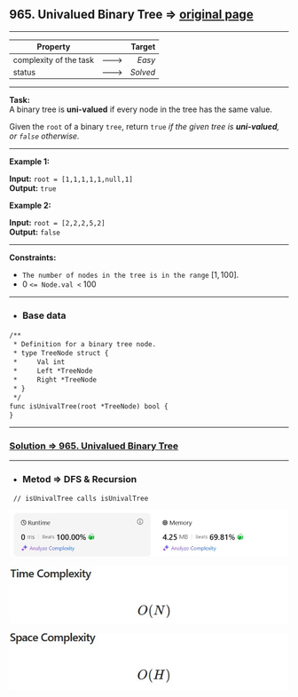 ## 965. Univalued Binary Tree => [original page](https://leetcode.com/problems/univalued-binary-tree/description/ "https://leetcode.com/problems/univalued-binary-tree/description/")

---
| Property               |      |   Target |              
|------------------------|:----:|---------:|
| complexity of the task | ---> |   _Easy_ |
| status                 | ---> | _Solved_ |

---
**Task:**  
A binary tree is **uni-valued** if every node in the tree has the same value.

Given the `root` of a binary `tree`, return `true` _if the given tree is **uni-valued**, or `false` otherwise._

---
**Example 1:**

**Input:** `root = [1,1,1,1,1,null,1]`  
**Output:** `true`  

**Example 2:**

**Input:** `root = [2,2,2,5,2]`  
**Output:** `false`  

---
**Constraints:**

   * `The number of nodes in the tree is in the range` $[1, 100]$.
   * $0$ `<= Node.val <` $100$
 
---
* ### Base data

```Golang
/**
 * Definition for a binary tree node.
 * type TreeNode struct {
 *     Val int
 *     Left *TreeNode
 *     Right *TreeNode
 * }
 */
func isUnivalTree(root *TreeNode) bool {
}
```

---
### [Solution => 965. Univalued Binary Tree](https://github.com/Ekvo/Leetcode-problems/blob/main/Leetcode-Problems-List/0965-Univalued-Binary-Tree/leetcodeninesixfive.go "https://github.com/Ekvo/Leetcode-problems/blob/main/Leetcode-Problems-List/0965-Univalued-Binary-Tree/leetcodeninesixfive.go")

---
* ### Metod => DFS & Recursion
```Golang
 // isUnivalTree calls isUnivalTree
```

![submit](https://github.com/Ekvo/Leetcode-problems/blob/main/Leetcode-Problems-Submit-Screenshots/965_Univalued_Binary_Tree.jpg)

![submit](https://github.com/Ekvo/Leetcode-problems/blob/main/Leetcode-Problems-Submit-Screenshots/965_Univalued_Binary_Tree_Time.jpg)

![submit](https://github.com/Ekvo/Leetcode-problems/blob/main/Leetcode-Problems-Submit-Screenshots/965_Univalued_Binary_Tree_Space.jpg)
